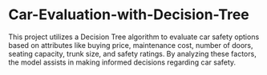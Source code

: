 # Car-Evaluation-with-Decision-Tree
This project utilizes a Decision Tree algorithm to evaluate car safety options based on attributes like buying price, maintenance cost, number of doors, seating capacity, trunk size, and safety ratings. By analyzing these factors, the model assists in making informed decisions regarding car safety.
